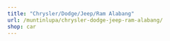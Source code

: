 ```yaml
---
title: "Chrysler/Dodge/Jeep/Ram Alabang"
url: /muntinlupa/chrysler-dodge-jeep-ram-alabang/
shop: car
---
```

